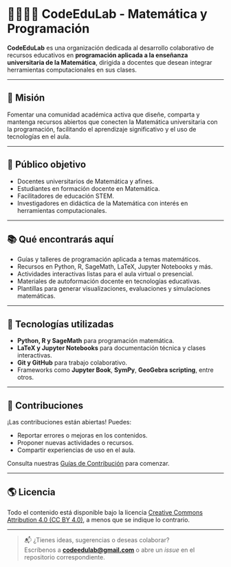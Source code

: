 # 👨‍🏫👩‍🏫 CodeEduLab - Matemática y Programación

**CodeEduLab** es una organización dedicada al desarrollo colaborativo de recursos educativos en **programación aplicada a la enseñanza universitaria de la Matemática**, dirigida a docentes que desean integrar herramientas computacionales en sus clases.

---

## 🎯 Misión

Fomentar una comunidad académica activa que diseñe, comparta y mantenga recursos abiertos que conecten la Matemática universitaria con la programación, facilitando el aprendizaje significativo y el uso de tecnologías en el aula.

---

## 👥 Público objetivo

- Docentes universitarios de Matemática y afines.
- Estudiantes en formación docente en Matemática.
- Facilitadores de educación STEM.
- Investigadores en didáctica de la Matemática con interés en herramientas computacionales.

---

## 📚 Qué encontrarás aquí

- Guías y talleres de programación aplicada a temas matemáticos.
- Recursos en Python, R, SageMath, LaTeX, Jupyter Notebooks y más.
- Actividades interactivas listas para el aula virtual o presencial.
- Materiales de autoformación docente en tecnologías educativas.
- Plantillas para generar visualizaciones, evaluaciones y simulaciones matemáticas.

---

## 🔧 Tecnologías utilizadas

- **Python, R y SageMath** para programación matemática.
- **LaTeX y Jupyter Notebooks** para documentación técnica y clases interactivas.
- **Git y GitHub** para trabajo colaborativo.
- Frameworks como **Jupyter Book**, **SymPy**, **GeoGebra scripting**, entre otros.

---

## 🤝 Contribuciones

¡Las contribuciones están abiertas! Puedes:

- Reportar errores o mejoras en los contenidos.
- Proponer nuevas actividades o recursos.
- Compartir experiencias de uso en el aula.

Consulta nuestras [Guías de Contribución](./CONTRIBUTING.md) para comenzar.

---

## 🌎 Licencia

Todo el contenido está disponible bajo la licencia [Creative Commons Attribution 4.0 (CC BY 4.0)](https://creativecommons.org/licenses/by/4.0/), a menos que se indique lo contrario.

---

> 📬 ¿Tienes ideas, sugerencias o deseas colaborar?  
> Escríbenos a **codeedulab@gmail.com** o abre un *issue* en el repositorio correspondiente.

